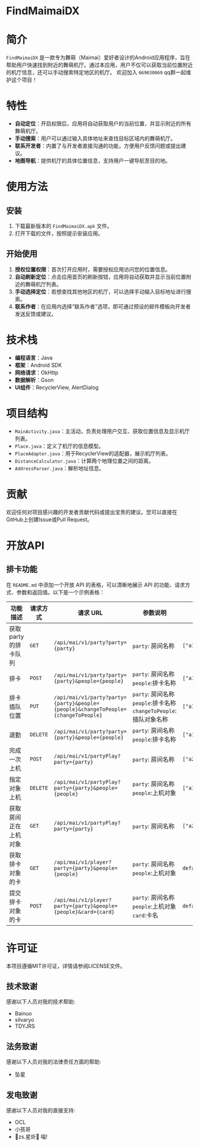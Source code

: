 # FindMaimaiDX

# 简介

`FindMaimaiDX` 是一款专为舞萌（Maimai）爱好者设计的Android应用程序，旨在帮助用户快速找到附近的舞萌机厅。通过本应用，用户不仅可以获取当前位置附近的机厅信息，还可以手动搜索特定地区的机厅。
欢迎加入 `669030069` qq群一起维护这个项目！
# 特性

- **自动定位**：开启权限后，应用将自动获取用户的当前位置，并显示附近的所有舞萌机厅。
- **手动搜索**：用户可以通过输入具体地址来查找目标区域内的舞萌机厅。
- **联系开发者**：内置了与开发者直接沟通的功能，方便用户反馈问题或提出建议。
- **地图导航**：提供机厅的具体位置信息，支持用户一键导航至目的地。

# 使用方法

## 安装

1. 下载最新版本的 `FindMaimaiDX.apk` 文件。
2. 打开下载的文件，按照提示安装应用。

## 开始使用

1. **授权位置权限**：首次打开应用时，需要授权应用访问您的位置信息。
2. **自动刷新定位**：点击应用首页的刷新按钮，应用将自动获取并显示当前位置附近的舞萌机厅列表。
3. **手动选择定位**：若想查找其他地区的机厅，可以选择手动输入目标地址进行搜索。
4. **联系作者**：在应用内选择“联系作者”选项，即可通过预设的邮件模板向开发者发送反馈或建议。

# 技术栈

- **编程语言**：Java
- **框架**：Android SDK
- **网络请求**：OkHttp
- **数据解析**：Gson
- **UI组件**：RecyclerView, AlertDialog

# 项目结构

- `MainActivity.java`：主活动，负责处理用户交互、获取位置信息及显示机厅列表。
- `Place.java`：定义了机厅的信息模型。
- `PlaceAdapter.java`：用于RecyclerView的适配器，展示机厅列表。
- `DistanceCalculator.java`：计算两个地理位置之间的距离。
- `AddressParser.java`：解析地址信息。

# 贡献

欢迎任何对项目感兴趣的开发者贡献代码或提出宝贵的建议。您可以直接在GitHub上创建Issue或Pull Request。

# 开放API
## 排卡功能
在 `README.md` 中添加一个开放 API 的表格，可以清晰地展示 API 的功能、请求方式、参数和返回值。以下是一个示例表格：

| 功能描述         | 请求方式     | 请求 URL                                                              | 参数说明                                                | 返回值示例              |
|--------------|----------|---------------------------------------------------------------------|-----------------------------------------------------|--------------------|
| 获取party的排卡队列 | `GET`    | `/api/mai/v1/party?party={party}`                                   | `party`: 房间名称                                       | `["a1","a2","a3"}]` |
| 排卡           | `POST`   | `/api/mai/v1/party?party={party}&people={people}`                   | `party`: 房间名称 `people`:排卡名称                         | `["a1","a2","a3"}]` |
| 排卡插队位置       | `PUT`    | `/api/mai/v1/party?party={party}&people={people}&changeToPeople={changeToPeople}` | `party`: 房间名称 `people`:排卡名称 `changeToPeople`:插队对象名称 | `["a1","a2","a3"}]` |
| 退勤           | `DELETE` | `/api/mai/v1/party?party={party}&people={people}` | `party`: 房间名称 `people`:排卡名称                         | `["a1","a2","a3"}]` |
| 完成一次上机       | `POST`   | `/api/mai/v1/partyPlay?party={party}` | `party`: 房间名称                                       | `["a2","a3","a1"}]` |
| 指定对象上机       | `DELETE` | `/api/mai/v1/partyPlay?party={party}&people={people}` | `party`: 房间名称 `people`:上机对象                         | `["a1","a2","a3"}]` |
| 获取房间正在上机对象   | `GET`    | `/api/mai/v1/partyPlay?party={party}` | `party`: 房间名称                                       | `["a2","a3","a1"}]` |
| 获取排卡对象的卡     | `GET`    | `/api/mai/v1/player?party={party}&people={people}` | `party`: 房间名称 `people`:上机对象                         | `default` |
| 提交排卡对象的卡     | `POST`   | `/api/mai/v1/player?party={party}&people={people}&card={card}` | `party`: 房间名称 `people`:上机对象 `card`:卡名                         | `default` |  


# 许可证

本项目遵循MIT许可证，详情请参阅LICENSE文件。
## 技术致谢
感谢以下人员对我的技术帮助:
- Bainuo
- silvaryo
- TDYJRS
## 法务致谢
感谢以下人员对我的法律责任方面的帮助:
- 坠星
## 发电致谢
感谢以下人员对我的直接支持:
- OCL
- 小孩哥
- 🐾zs.星炘🐾 ⁧!喵⁧
